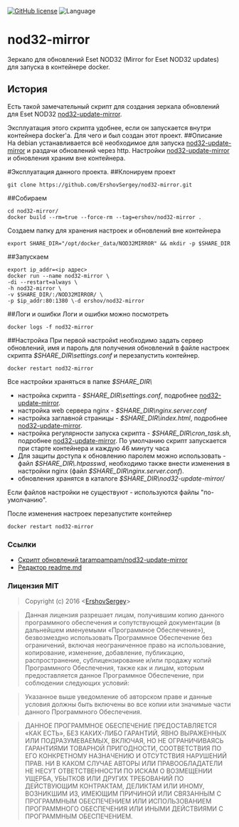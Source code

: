 [![GitHub license](https://img.shields.io/badge/license-MIT-blue.svg)](https://raw.githubusercontent.com/github.com/ErshovSergey/master/LICENSE) ![Language](https://img.shields.io/badge/language-bash-yellowgreen.svg)
# nod32-mirror
Зеркало для обновлений Eset NOD32 (Mirror for Eset NOD32 updates) для запуска в контейнере docker.

## История
Есть такой замечательный скрипт для создания зеркала обновлений для Eset NOD32 [nod32-update-mirror](https://github.com/tarampampam/nod32-update-mirror).

Эксплуатация этого скрипта удобнее, если он запускается внутри контейнера docker'а.
Для чего и был создан этот проект.
##Описание
На debian устанавливается всё необходимое для запуска  [nod32-update-mirror](https://github.com/tarampampam/nod32-update-mirror) и раздачи обновлений через http.
Настройки  [nod32-update-mirror](https://github.com/tarampampam/nod32-update-mirror) и обновления храним вне контейнера.

#Эксплуатация данного проекта.
##Клонируем проект
```shell
git clone https://github.com/ErshovSergey/nod32-mirror.git
```
##Собираем
```shell
cd nod32-mirror/
docker build --rm=true --force-rm --tag=ershov/nod32-mirror .
```
Создаем папку для хранения настроек и обновлений вне контейнера
```shell
export SHARE_DIR="/opt/docker_data/NOD32MIRROR" && mkdir -p $SHARE_DIR
```
##Запускаем
```shell
export ip_addr=<ip адрес>
docker run --name nod32-mirror \
-di --restart=always \
-h nod32-mirror \
-v $SHARE_DIR/:/NOD32MIRROR/ \
-p $ip_addr:80:1380 \-d ershov/nod32-mirror
```
##Логи и ошибки
Логи и ошибки можно посмотреть
```shell
docker logs -f nod32-mirror
```
##Настройка
При первой настройкt необходимо задать сервер обновлений, имя и пароль для получения обновлений в файле настроек скрипта *\$SHARE_DIR\\settings.conf* и перезапустить контейнер.
```shell
docker restart nod32-mirror
```
Все настройки храняться в папке *\$SHARE_DIR\\*
 - настройка скрипта                            - *\$SHARE_DIR\\settings.conf*, подробнее [nod32-update-mirror](https://github.com/tarampampam/nod32-update-mirror/blob/master/README.md).
 - настройка web сервера nginx                - *\$SHARE_DIR\\nginx.server.conf*
 - настройка заглавной страницы               - *\$SHARE_DIR\\index.html*, подробнее [nod32-update-mirror](https://github.com/tarampampam/nod32-update-mirror/blob/master/README.md).
 - настройка регулярности запуска скрипта     - *\$SHARE_DIR\\cron_task.sh*, подробнее [nod32-update-mirror](https://github.com/tarampampam/nod32-update-mirror/blob/master/README.md).
По умолчанию скрипт запускается при старте контейнера и каждую 46 минуту часа
-  Для защиты доступа к обновлению паролем можно использовать      - файл *\$SHARE_DIR\\.htpasswd*, необходимо также внести изменения в настройки nginx (файл *\$SHARE_DIR\\nginx.server.conf*).
-  обновления хранятся в каталоге *\$SHARE_DIR\\nod32-update-mirror/*

Если файлов настройки не существуют - используются файлы "по-умолчанию".

После изменения настроек перезапустите контейнер
```shell
docker restart nod32-mirror
```

### <i class="icon-upload"></i>Ссылки
 - [Скрипт обновлений tarampampam/nod32-update-mirror](https://github.com/tarampampam/nod32-update-mirror/)
 - [Редактор readme.md](https://stackedit.io/)

### <i class="icon-refresh"></i>Лицензия MIT

> Copyright (c) 2016 &lt;[ErshovSergey](http://github.com/ErshovSergey/)&gt;

> Данная лицензия разрешает лицам, получившим копию данного программного обеспечения и сопутствующей документации (в дальнейшем именуемыми «Программное Обеспечение»), безвозмездно использовать Программное Обеспечение без ограничений, включая неограниченное право на использование, копирование, изменение, добавление, публикацию, распространение, сублицензирование и/или продажу копий Программного Обеспечения, также как и лицам, которым предоставляется данное Программное Обеспечение, при соблюдении следующих условий:

> Указанное выше уведомление об авторском праве и данные условия должны быть включены во все копии или значимые части данного Программного Обеспечения.

> ДАННОЕ ПРОГРАММНОЕ ОБЕСПЕЧЕНИЕ ПРЕДОСТАВЛЯЕТСЯ «КАК ЕСТЬ», БЕЗ КАКИХ-ЛИБО ГАРАНТИЙ, ЯВНО ВЫРАЖЕННЫХ ИЛИ ПОДРАЗУМЕВАЕМЫХ, ВКЛЮЧАЯ, НО НЕ ОГРАНИЧИВАЯСЬ ГАРАНТИЯМИ ТОВАРНОЙ ПРИГОДНОСТИ, СООТВЕТСТВИЯ ПО ЕГО КОНКРЕТНОМУ НАЗНАЧЕНИЮ И ОТСУТСТВИЯ НАРУШЕНИЙ ПРАВ. НИ В КАКОМ СЛУЧАЕ АВТОРЫ ИЛИ ПРАВООБЛАДАТЕЛИ НЕ НЕСУТ ОТВЕТСТВЕННОСТИ ПО ИСКАМ О ВОЗМЕЩЕНИИ УЩЕРБА, УБЫТКОВ ИЛИ ДРУГИХ ТРЕБОВАНИЙ ПО ДЕЙСТВУЮЩИМ КОНТРАКТАМ, ДЕЛИКТАМ ИЛИ ИНОМУ, ВОЗНИКШИМ ИЗ, ИМЕЮЩИМ ПРИЧИНОЙ ИЛИ СВЯЗАННЫМ С ПРОГРАММНЫМ ОБЕСПЕЧЕНИЕМ ИЛИ ИСПОЛЬЗОВАНИЕМ ПРОГРАММНОГО ОБЕСПЕЧЕНИЯ ИЛИ ИНЫМИ ДЕЙСТВИЯМИ С ПРОГРАММНЫМ ОБЕСПЕЧЕНИЕМ.

